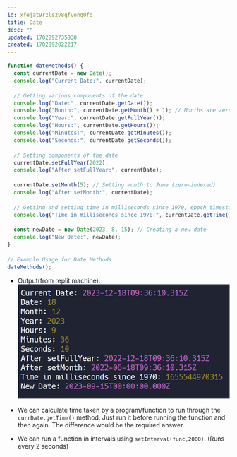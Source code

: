 ```yaml
---
id: xfejat9rzlszv8qfvonq0fo
title: Date
desc: ""
updated: 1702892735830
created: 1702892022217
---
```


```js
function dateMethods() {
  const currentDate = new Date();
  console.log("Current Date:", currentDate);

  // Getting various components of the date
  console.log("Date:", currentDate.getDate());
  console.log("Month:", currentDate.getMonth() + 1); // Months are zero-indexed, so adding 1
  console.log("Year:", currentDate.getFullYear());
  console.log("Hours:", currentDate.getHours());
  console.log("Minutes:", currentDate.getMinutes());
  console.log("Seconds:", currentDate.getSeconds());

  // Setting components of the date
  currentDate.setFullYear(2022);
  console.log("After setFullYear:", currentDate);

  currentDate.setMonth(5); // Setting month to June (zero-indexed)
  console.log("After setMonth:", currentDate);

  // Getting and setting time in milliseconds since 1970, epoch timestamp
  console.log("Time in milliseconds since 1970:", currentDate.getTime());

  const newDate = new Date(2023, 8, 15); // Creating a new date
  console.log("New Date:", newDate);
}

// Example Usage for Date Methods
dateMethods();
```

- Output(from replit machine):
  ![code output](image.png)

- We can calculate time taken by a program/function to run through the `currDate.getTime()` method. Just run it before running the function and then again. The difference would be the required answer.

- We can run a function in intervals using `setInterval(func,2000)`. (Runs every 2 seconds)
